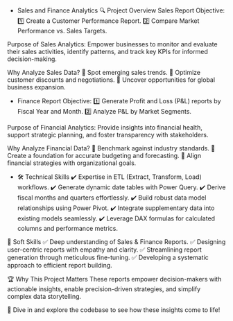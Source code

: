- Sales and Finance Analytics
🔍 Project Overview
Sales Report
Objective:
1️⃣ Create a Customer Performance Report.
2️⃣ Compare Market Performance vs. Sales Targets.

Purpose of Sales Analytics:
Empower businesses to monitor and evaluate their sales activities, identify patterns, and track key KPIs for informed decision-making.

Why Analyze Sales Data?
🔸 Spot emerging sales trends.
🔸 Optimize customer discounts and negotiations.
🔸 Uncover opportunities for global business expansion.

- Finance Report
Objective:
1️⃣ Generate Profit and Loss (P&L) reports by Fiscal Year and Month.
2️⃣ Analyze P&L by Market Segments.

Purpose of Financial Analytics:
Provide insights into financial health, support strategic planning, and foster transparency with stakeholders.

Why Analyze Financial Data?
🔸 Benchmark against industry standards.
🔸 Create a foundation for accurate budgeting and forecasting.
🔸 Align financial strategies with organizational goals.

- 🛠 Technical Skills
✔️ Expertise in ETL (Extract, Transform, Load) workflows.
✔️ Generate dynamic date tables with Power Query.
✔️ Derive fiscal months and quarters effortlessly.
✔️ Build robust data model relationships using Power Pivot.
✔️ Integrate supplementary data into existing models seamlessly.
✔️ Leverage DAX formulas for calculated columns and performance metrics.

🌟 Soft Skills
✅ Deep understanding of Sales & Finance Reports.
✅ Designing user-centric reports with empathy and clarity.
✅ Streamlining report generation through meticulous fine-tuning.
✅ Developing a systematic approach to efficient report building.

🏆 Why This Project Matters
These reports empower decision-makers with actionable insights, enable precision-driven strategies, and simplify complex data storytelling.

🎯 Dive in and explore the codebase to see how these insights come to life!

